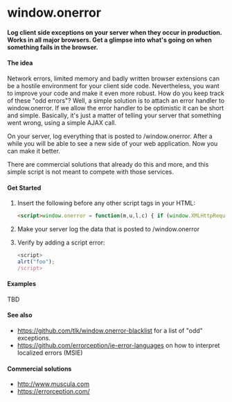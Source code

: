 window.onerror
====
#### Log client side exceptions on your server when they occur in production. Works in all major browsers. Get a glimpse into what's going on when something fails in the browser.

#### The idea
Network errors, limited memory and badly written browser extensions can be a
hostile environment for your client side code. Nevertheless, you want to
improve your code and make it even more robust. How do you keep track of these
"odd errors"? Well, a simple solution is to attach an error handler to
window.onerror. If we allow the error handler to be optimistic it can be short
and simple. Basically, it's just a matter of telling your server that something
went wrong, using a simple AJAX call.

On your server, log everything that is posted to /window.onerror. After a while
you will be able to see a new side of your web application. Now you can make it
better.

There are commercial solutions that already do this and more, and this simple
script is not meant to compete with those services.


#### Get Started

1. Insert the following before any other script tags in your HTML:

    ```html
    <script>window.onerror = function(m,u,l,c) { if (window.XMLHttpRequest) { var xhr = new XMLHttpRequest(); var msg = "msg="+encodeURIComponent(m)+"&url="+encodeURIComponent(u)+"&line="+l+"&col="+c+"&href="+encodeURIComponent(window.location.href); xhr.open("GET", "/window.onerror?"+msg, true); xhr.setRequestHeader("Content-Type", "text/plain;charset=UTF-8"); xhr.send(); } }; </script>
    ```

2. Make your server log the data that is posted to /window.onerror
3. Verify by adding a script error:
    ```javascript
    <script>
    alrt("foo");
    /script>
    ```


#### Examples

TBD


#### See also

* https://github.com/tlk/window.onerror-blacklist for a list of "odd" exceptions.
* https://github.com/errorception/ie-error-languages on how to interpret localized errors (MSIE)


#### Commercial solutions

* http://www.muscula.com
* https://errorception.com/
